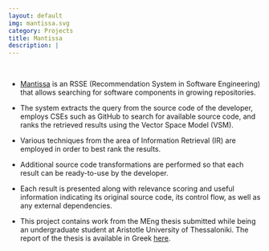 ```yaml
---
layout: default
img: mantissa.svg
category: Projects
title: Mantissa
description: |
---
```


<br>

* [Mantissa](http://mantissa.ee.auth.gr:5050/) is an RSSE (Recommendation System in Software Engineering) that allows searching for software components in growing repositories.

* The system extracts the query from the source code of the developer, employs CSEs such as GitHub to search for available source code, and ranks the retrieved results using the Vector Space Model (VSM).

* Various techniques from the area of Information Retrieval (IR) are employed in order to best rank the results.

* Additional source code transformations are performed so that each result can be ready-to-use by the developer.

* Each result is presented along with relevance scoring and useful information indicating its original source code, its control flow, as well as any
external dependencies.

* This project contains work from the MEng thesis submitted while being an undergraduate student at Aristotle University of Thessaloniki. The report of the thesis is available in Greek [here](https://www.dropbox.com/s/d70b8q7v83u74li/Katirtzis_Nikolaos_TDD_Reuse.pdf?dl=0).
